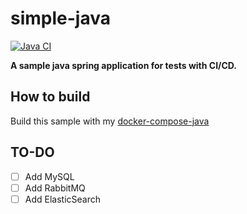 # simple-java
[![Java CI](https://github.com/thePaulRichard/simple-java/actions/workflows/java-maven-ci.yml/badge.svg)](https://github.com/thePaulRichard/simple-java/actions/workflows/java-maven-ci.yml)

**A sample java spring application for tests with CI/CD.**

## How to build
Build this sample with my [docker-compose-java](https://github.com/thePaulRichard/docker-compose-java)

## TO-DO
- [ ] Add MySQL
- [ ] Add RabbitMQ
- [ ] Add ElasticSearch
